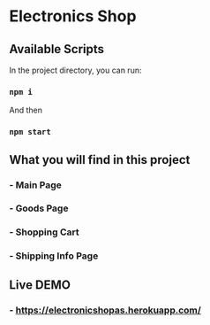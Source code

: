 # Electronics Shop

## Available Scripts

In the project directory, you can run:

### `npm i`

And then

### `npm start`

## What you will find in this project

### - Main Page
### - Goods Page
### - Shopping Cart
### - Shipping Info Page

## Live DEMO

### - https://electronicshopas.herokuapp.com/

